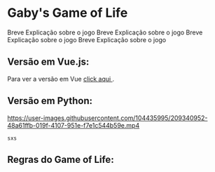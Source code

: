 # Gaby's Game of Life

Breve Explicação sobre o jogo Breve Explicação sobre o jogo
Breve Explicação sobre o jogo
Breve Explicação sobre o jogo


## Versão em Vue.js:
 
Para ver a versão em Vue [ click aqui ](https://game-of-life-gv.vercel.app/).

## Versão em Python:

https://user-images.githubusercontent.com/104435995/209340952-48a61ffb-019f-4107-951e-f7e1c544b59e.mp4

``` sxs ```

## Regras do Game of Life:
